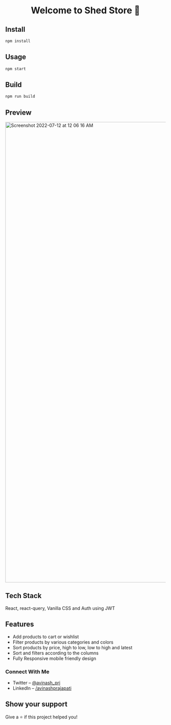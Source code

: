 <h1 align="center">Welcome to Shed Store 👋</h1>
<p>
</p>

## Install

```sh
npm install
```
## Usage

```sh
npm start
```
## Build

```sh
npm run build
```

## Preview
<img width="1440" alt="Screenshot 2022-07-12 at 12 06 16 AM" src="https://user-images.githubusercontent.com/76595361/178334525-1dbd44ca-2c52-4019-8700-4a7906e143ed.png">



## Tech Stack
React, react-query, Vanilla CSS and Auth using JWT

## Features
- Add products to cart or wishlist
- Filter products by various categories and colors
- Sort products by price, high to low, low to high and latest
- Sort and filters according to the columns
- Fully Responsive mobile friendly design

### Connect With Me
- Twitter – [@avinash_prj](https://twitter.com/avinash_prj)
- LinkedIn – [/avinashprajapati](https://www.linkedin.com/in/avinashprajapati914/)

## Show your support

Give a ⭐️ if this project helped you!

